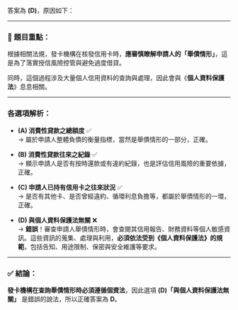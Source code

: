 答案為 **(D)**，原因如下：

---

### 📌 題目重點：
根據相關法規，發卡機構在核發信用卡時，**應審慎瞭解申請人的「舉債情形」**，這是為了落實授信風險控管與避免過度借貸。

同時，這個過程涉及大量個人信用資料的查詢與處理，因此會與《**個人資料保護法**》息息相關。

---

### 各選項解析：

- **(A) 消費性貸款之總額度** ✅  
  → 屬於申請人整體負債的衡量指標，當然是舉債情形的一部分，正確。

- **(B) 消費性貸款往來之紀錄** ✅  
  → 顯示申請人是否有按時還款或有違約紀錄，也是評估信用風險的重要依據，正確。

- **(C) 申請人已持有信用卡之往來狀況** ✅  
  → 是否有其他卡、是否曾經違約、循環利息負擔等，都屬於舉債情形的一環，正確。

- **(D) 與個人資料保護法無關** ❌  
  → **錯誤**！審查申請人舉債情形時，會查閱其信用報告、財務資料等個人敏感資訊。這些資訊的蒐集、處理與利用，**必須依法受到《個人資料保護法》的規範**，包括告知、用途限制、保密與安全維護等要求。

---

### ✅ 結論：
**發卡機構在查詢舉債情形時必須遵循個資法**，因此選項 **(D)「與個人資料保護法無關」** 是錯誤的說法，所以正確答案為 **D**。